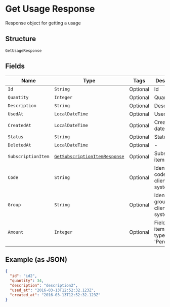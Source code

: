
# Get Usage Response

Response object for getting a usage

## Structure

`GetUsageResponse`

## Fields

| Name | Type | Tags | Description | Getter | Setter |
|  --- | --- | --- | --- | --- | --- |
| `Id` | `String` | Optional | Id | String getId() | setId(String id) |
| `Quantity` | `Integer` | Optional | Quantity | Integer getQuantity() | setQuantity(Integer quantity) |
| `Description` | `String` | Optional | Description | String getDescription() | setDescription(String description) |
| `UsedAt` | `LocalDateTime` | Optional | Used at | LocalDateTime getUsedAt() | setUsedAt(LocalDateTime usedAt) |
| `CreatedAt` | `LocalDateTime` | Optional | Creation date | LocalDateTime getCreatedAt() | setCreatedAt(LocalDateTime createdAt) |
| `Status` | `String` | Optional | Status | String getStatus() | setStatus(String status) |
| `DeletedAt` | `LocalDateTime` | Optional | - | LocalDateTime getDeletedAt() | setDeletedAt(LocalDateTime deletedAt) |
| `SubscriptionItem` | [`GetSubscriptionItemResponse`](../../doc/models/get-subscription-item-response.md) | Optional | Subscription item | GetSubscriptionItemResponse getSubscriptionItem() | setSubscriptionItem(GetSubscriptionItemResponse subscriptionItem) |
| `Code` | `String` | Optional | Identification code in the client system | String getCode() | setCode(String code) |
| `Group` | `String` | Optional | Identification group in the client system | String getGroup() | setGroup(String group) |
| `Amount` | `Integer` | Optional | Field used in item scheme type 'Percent' | Integer getAmount() | setAmount(Integer amount) |

## Example (as JSON)

```json
{
  "id": "id2",
  "quantity": 34,
  "description": "description2",
  "used_at": "2016-03-13T12:52:32.123Z",
  "created_at": "2016-03-13T12:52:32.123Z"
}
```

